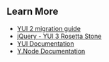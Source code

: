 ##  Learn More

- [YUI 2 migration guide](http://yuilibrary.com/yui/docs/node/#node-migration)
- [jQuery - YUI 3 Rosetta Stone](http://www.jsrosettastone.com/)
- [YUI Documentation](http://yuilibrary.com/yui/docs/)
- [Y.Node Documentation](http://yuilibrary.com/yui/docs/node/)
